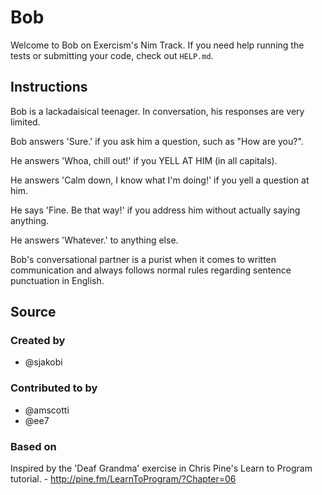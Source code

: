 # Bob

Welcome to Bob on Exercism's Nim Track.
If you need help running the tests or submitting your code, check out `HELP.md`.

## Instructions

Bob is a lackadaisical teenager. In conversation, his responses are very limited.

Bob answers 'Sure.' if you ask him a question, such as "How are you?".

He answers 'Whoa, chill out!' if you YELL AT HIM (in all capitals).

He answers 'Calm down, I know what I'm doing!' if you yell a question at him.

He says 'Fine. Be that way!' if you address him without actually saying
anything.

He answers 'Whatever.' to anything else.

Bob's conversational partner is a purist when it comes to written communication and always follows normal rules regarding sentence punctuation in English.

## Source

### Created by

- @sjakobi

### Contributed to by

- @amscotti
- @ee7

### Based on

Inspired by the 'Deaf Grandma' exercise in Chris Pine's Learn to Program tutorial. - http://pine.fm/LearnToProgram/?Chapter=06